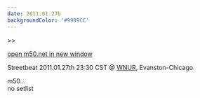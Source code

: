 ```yaml
---
date: 2011.01.27b
backgroundColor: '#9999CC'
---
```


\>>

[open m50.net in new window  
](http://m50.net/)  

Streetbeat 2011.01.27th 23:30 CST @ [WNUR](http://www.wnur.org/), Evanston-Chicago  

m50...  
no setlist